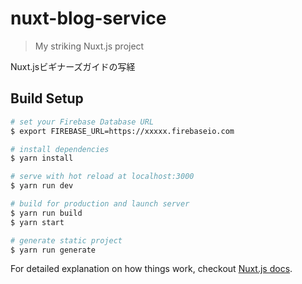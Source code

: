 # nuxt-blog-service

> My striking Nuxt.js project

Nuxt.jsビギナーズガイドの写経

## Build Setup

``` bash
# set your Firebase Database URL
$ export FIREBASE_URL=https://xxxxx.firebaseio.com

# install dependencies
$ yarn install

# serve with hot reload at localhost:3000
$ yarn run dev

# build for production and launch server
$ yarn run build
$ yarn start

# generate static project
$ yarn run generate
```

For detailed explanation on how things work, checkout [Nuxt.js docs](https://nuxtjs.org).
